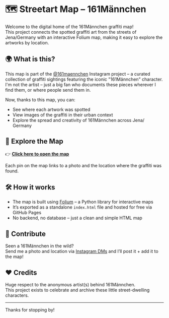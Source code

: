 # 🗺️ Streetart Map – 161Männchen

Welcome to the digital home of the 161Männchen graffiti map!  
This project connects the spotted graffiti art from the streets of Jena/Germany with an interactive Folium map, making it easy to explore the artworks by location.

## 🌍 What is this?

This map is part of the [@161maennchen](https://www.instagram.com/161maennchen/) Instagram project – a curated collection of graffiti sightings featuring the iconic "161Männchen" character.  
I'm not the artist – just a big fan who documents these pieces wherever I find them, or where people send them in.

Now, thanks to this map, you can:

- See where each artwork was spotted
- View images of the graffiti in their urban context
- Explore the spread and creativity of 161Männchen across Jena/ Germany

## 🧭 Explore the Map

👉 **[Click here to open the map](https://fee1ix.github.io/streetart_map/)**

Each pin on the map links to a photo and the location where the graffiti was found.

## 🛠️ How it works

- The map is built using [Folium](https://python-visualization.github.io/folium/) – a Python library for interactive maps
- It’s exported as a standalone `index.html` file and hosted for free via GitHub Pages
- No backend, no database – just a clean and simple HTML map

## 📨 Contribute

Seen a 161Männchen in the wild?  
Send me a photo and location via [Instagram DMs](https://www.instagram.com/161maennchen/) and I’ll post it + add it to the map!

## ❤️ Credits

Huge respect to the anonymous artist(s) behind 161Männchen.  
This project exists to celebrate and archive these little street-dwelling characters.

---

Thanks for stopping by!

